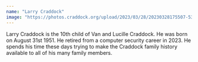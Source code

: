```yaml
---
name: "Larry Craddock"
image: "https://photos.craddock.org/upload/2023/03/28/20230328175507-53565ed3.jpg"
---
```

Larry Craddock is the 10th child of Van and Lucille Craddock. He was born on August 31st 1951. He retired from a computer security career in 2023. He spends his time these days trying to make the Craddock family history available to all of his many family members.

